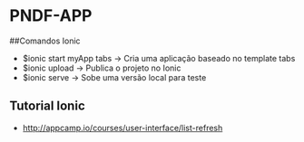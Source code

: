 # PNDF-APP

##Comandos Ionic
* $ionic start myApp tabs -> Cria uma aplicação baseado no template tabs
* $ionic upload -> Publica o projeto no Ionic
* $ionic serve -> Sobe uma versão local para teste

## Tutorial Ionic
* http://appcamp.io/courses/user-interface/list-refresh